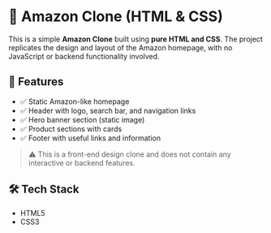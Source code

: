 
# 🛒 Amazon Clone (HTML & CSS)

This is a simple **Amazon Clone** built using **pure HTML and CSS**. The project replicates the design and layout of the Amazon homepage, with no JavaScript or backend functionality involved.

## 🚀 Features

- ✅ Static Amazon-like homepage
- ✅ Header with logo, search bar, and navigation links
- ✅ Hero banner section (static image)
- ✅ Product sections with cards
- ✅ Footer with useful links and information

> ⚠️ This is a front-end design clone and does not contain any interactive or backend features.

## 🛠️ Tech Stack

- HTML5
- CSS3


